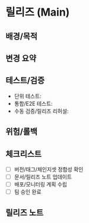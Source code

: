 # 릴리즈 (Main)

## 배경/목적
<!-- 배포 목적과 범위, 주요 변화 포인트를 설명해주세요 -->

## 변경 요약
<!-- 포함된 변경 사항을 목록으로 요약해주세요 -->

## 테스트/검증
<!-- 사전/사후 검증 계획, 위험 영역 테스트 등을 기술해주세요 -->
- 단위 테스트:
- 통합/E2E 테스트:
- 수동 검증/릴리즈 리허설:

## 위험/롤백
<!-- 배포 중/후 리스크와 롤백 기준·절차를 정리해주세요 -->

## 체크리스트
- [ ] 버전/태그/체인지셋 정합성 확인
- [ ] 문서/릴리즈 노트 업데이트
- [ ] 배포/모니터링 계획 수립
- [ ] 팀 승인 완료

## 릴리즈 노트
<!-- 사용자/운영 관점의 하이라이트와 주의사항을 요약해주세요 -->



